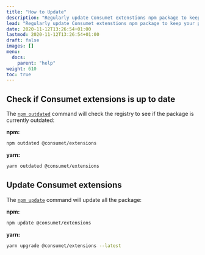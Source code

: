 ```yaml
---
title: "How to Update"
description: "Regularly update Consumet extenstions npm package to keep your providers stable, and usable."
lead: "Regularly update Consumet extenstions npm package to keep your providers stable, and usable."
date: 2020-11-12T13:26:54+01:00
lastmod: 2020-11-12T13:26:54+01:00
draft: false
images: []
menu:
  docs:
    parent: "help"
weight: 610
toc: true
---
```


<!-- {{< alert icon="💡" text="Learn more about <a href=\"https://docs.npmjs.com/about-semantic-versioning\">semantic versioning</a> and <a href=\"https://docs.npmjs.com/cli/v6/using-npm/semver#advanced-range-syntax\">advanced range syntax</a>." />}} -->

## Check if Consumet extensions is up to date

The [`npm outdated`](https://docs.npmjs.com/cli/v7/commands/npm-outdated) command will check the registry to see if the package is currently outdated:

**npm:**
```bash
npm outdated @consumet/extensions
```
**yarn:**
```bash
yarn outdated @consumet/extensions
```

## Update Consumet extensions

The [`npm update`](https://docs.npmjs.com/cli/v7/commands/npm-update) command will update all the package:

**npm:**
```bash
npm update @consumet/extensions
```
**yarn:**
```bash
yarn upgrade @consumet/extensions --latest
```